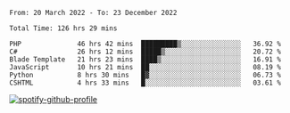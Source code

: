 <!--START_SECTION:waka-->

```text
From: 20 March 2022 - To: 23 December 2022

Total Time: 126 hrs 29 mins

PHP              46 hrs 42 mins  █████████▒░░░░░░░░░░░░░░░   36.92 %
C#               26 hrs 12 mins  █████▒░░░░░░░░░░░░░░░░░░░   20.72 %
Blade Template   21 hrs 23 mins  ████▒░░░░░░░░░░░░░░░░░░░░   16.91 %
JavaScript       10 hrs 21 mins  ██░░░░░░░░░░░░░░░░░░░░░░░   08.19 %
Python           8 hrs 30 mins   █▓░░░░░░░░░░░░░░░░░░░░░░░   06.73 %
CSHTML           4 hrs 33 mins   █░░░░░░░░░░░░░░░░░░░░░░░░   03.61 %
```

<!--END_SECTION:waka-->
[![spotify-github-profile](https://spotify-github-profile.vercel.app/api/view?uid=c00zprrvy9xiloa9qnco3hmng&cover_image=true&theme=novatorem&show_offline=false&background_color=121212&bar_color=53b14f&bar_color_cover=false)](https://spotify-github-profile.vercel.app/api/view?uid=c00zprrvy9xiloa9qnco3hmng&redirect=true)
